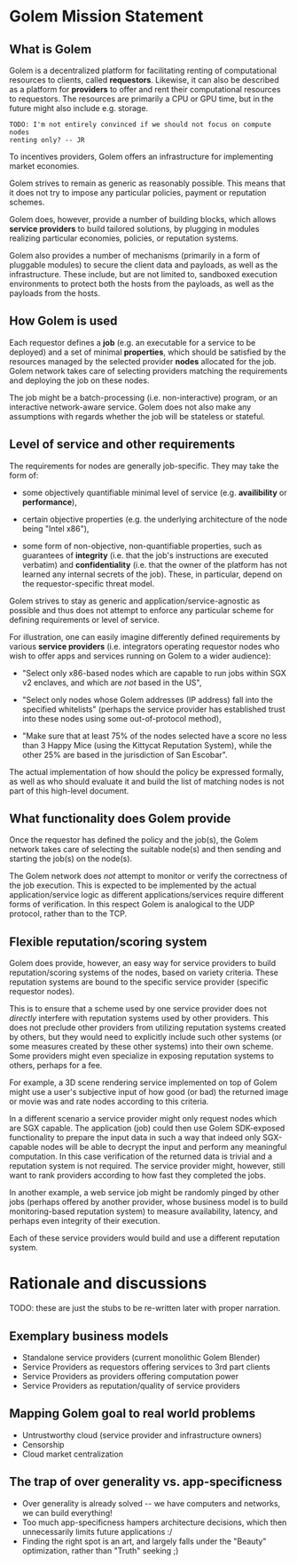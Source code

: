 Golem Mission Statement
========================

## What is Golem

Golem is a decentralized platform for facilitating renting of computational
resources to clients, called **requestors**. Likewise, it can also be described
as a platform for **providers** to offer and rent their computational resources
to requestors. The resources are primarily a CPU or GPU time, but in the future
might also include e.g. storage.

    TODO: I'm not entirely convinced if we should not focus on compute nodes
    renting only? -- JR

To incentives providers, Golem offers an infrastructure for implementing market
economies.

Golem strives to remain as generic as reasonably possible. This means that it
does not try to impose any particular policies, payment or reputation schemes.

Golem does, however, provide a number of building blocks, which allows **service
providers** to build tailored solutions, by plugging in modules realizing
particular economies, policies, or reputation systems.

Golem also provides a number of mechanisms (primarily in a form of pluggable
modules) to secure the client data and payloads, as well as the infrastructure.
These include, but are not limited to, sandboxed execution environments to
protect both the hosts from the payloads, as well as the payloads from the
hosts.

## How Golem is used

Each requestor defines a **job** (e.g. an executable for a service to be
deployed) and a set of minimal **properties**, which should be satisfied by
the resources managed by the selected provider **nodes** allocated for the job.
Golem network takes care of selecting providers matching the requirements and
deploying the job on these nodes.

The job might be a batch-processing (i.e. non-interactive) program, or an
interactive network-aware service. Golem does not also make any assumptions with
regards whether the job will be stateless or stateful.

## Level of service and other requirements

The requirements for nodes are generally job-specific. They may take the form of:

 - some objectively quantifiable minimal level of service (e.g.
   **availibility** or **performance**),

 - certain objective properties (e.g. the underlying architecture of the node
   being "Intel x86"),

 - some form of non-objective, non-quantifiable properties, such as guarantees
   of **integrity** (i.e. that the job's instructions are executed verbatim) and
   **confidentiality** (i.e. that the owner of the platform has not learned any
   internal secrets of the job). These, in particular, depend on the
   requestor-specific threat model.

Golem strives to stay as generic and application/service-agnostic as possible
and thus does not attempt to enforce any particular scheme for defining
requirements or level of service.

For illustration, one can easily imagine differently defined requirements by
various **service providers** (i.e. integrators operating requestor nodes who
wish to offer apps and services running on Golem to a wider audience):

 - "Select only x86-based nodes which are capable to run jobs within SGX v2
   enclaves, and which are _not_ based in the US",

 - "Select only nodes whose Golem addresses (IP address) fall into the specified
   whitelists" (perhaps the service provider has established trust into these
   nodes using some out-of-protocol method),

 - "Make sure that at least 75% of the nodes selected have a score no less than
   3 Happy Mice (using the Kittycat Reputation System), while the other 25% are
   based in the jurisdiction of San Escobar".

The actual implementation of how should the policy be expressed formally, as
well as who should evaluate it and build the list of matching nodes is not part
of this high-level document.

## What functionality does Golem provide

Once the requestor has defined the policy and the job(s), the Golem network
takes care of selecting the suitable node(s) and then sending and starting the
job(s) on the node(s).

The Golem network does _not_ attempt to monitor or verify the correctness of the
job execution. This is expected to be implemented by the actual
application/service logic as different applications/services require different
forms of verification. In this respect Golem is analogical to the UDP protocol,
rather than to the TCP.

## Flexible reputation/scoring system

Golem does provide, however, an easy way for service providers to build
reputation/scoring systems of the nodes, based on variety criteria. These
reputation systems are bound to the specific service provider (specific
requestor nodes).

This is to ensure that a scheme used by one service provider does not _directly_
interfere with reputation systems used by other providers. This does not
preclude other providers from utilizing reputation systems created by others,
but they would need to explicitly include such other systems (or some measures
created by these other systems) into their own scheme. Some providers might even
specialize in exposing reputation systems to others, perhaps for a fee.

For example, a 3D scene rendering service implemented on top of Golem might use
a user's subjective input of how good (or bad) the returned image or movie was
and rate nodes according to this criteria.

In a different scenario a service provider might only request nodes which are
SGX capable. The application (job) could then use Golem SDK-exposed
functionality to prepare the input data in such a way that indeed only
SGX-capable nodes will be able to decrypt the input and perform any meaningful
computation. In this case verification of the returned data is trivial and a
reputation system is not required. The service provider might, however, still
want to rank providers according to how fast they completed the jobs.

In another example, a web service job might be randomly pinged by other jobs
(perhaps offered by another provider, whose business model is to build
monitoring-based reputation system) to measure availability, latency, and
perhaps even integrity of their execution.

Each of these service providers would build and use a different reputation
system.

Rationale and discussions
==========================

TODO: these are just the stubs to be re-written later with proper narration.

## Exemplary business models

 - Standalone service providers (current monolithic Golem Blender)
 - Service Providers as requestors offering services to 3rd part clients
 - Service Providers as providers offering computation power
 - Service Providers as reputation/quality of service providers

## Mapping Golem goal to real world problems

 - Untrustworthy cloud (service provider and infrastructure owners)
 - Censorship
 - Cloud market centralization

## The trap of over generality vs. app-specificness

 - Over generality is already solved -- we have computers and networks, we can
   build everything!
 - Too much app-specificness hampers architecture decisions, which then
   unnecessarily limits future applications :/
 - Finding the right spot is an art, and largely falls under the "Beauty"
   optimization, rather than "Truth" seeking ;)
